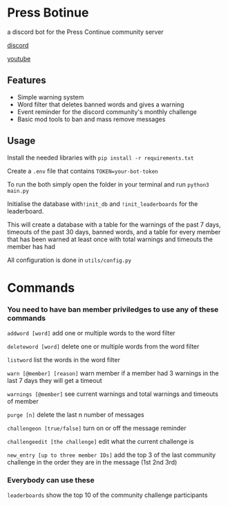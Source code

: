 # Press Botinue
a discord bot for the Press Continue community server

[discord](https://discord.gg/4YzzH9hrZB)

[youtube](https://www.youtube.com/@PressContinue)

## Features
- Simple warning system
- Word filter that deletes banned words and gives a warning
- Event reminder for the discord community's monthly challenge
- Basic mod tools to ban and mass remove messages

## Usage
Install the needed libraries with `pip install -r requirements.txt`

Create a `.env` file that contains `TOKEN=your-bot-token` 

To run the both simply open the folder in your terminal and run `python3 main.py`

Initialise the database with`!init_db` and `!init_leaderboards` for the leaderboard.

This will create a database with a table for the warnings of the past 7 days, timeouts of the past 30 days, banned words, and a table for every member that has been warned at least once with total warnings and timeouts the member has had

All configuration is done in `utils/config.py`


# Commands

### You need to have ban member priviledges to use any of these commands

`addword [word]` add one or multiple words to the word filter

`deleteword [word]` delete one or multiple words from the word filter

`listword` list the words in the word filter

`warn [@member] [reason]` warn member if a member had 3 warnings in the last 7 days they will get a timeout

`warnings [@member]` see current warnings and total warnings and timeouts of member

`purge [n]` delete the last n number of messages

`challengeon [true/false]` turn on or off the message reminder

`challengeedit [the challenge]` edit what the current challenge is

`new_entry [up to three member IDs]` add the top 3 of the last community challenge in the order they are in the message (1st 2nd 3rd) 

### Everybody can use these
`leaderboards` show the top 10 of the community challenge participants
 
